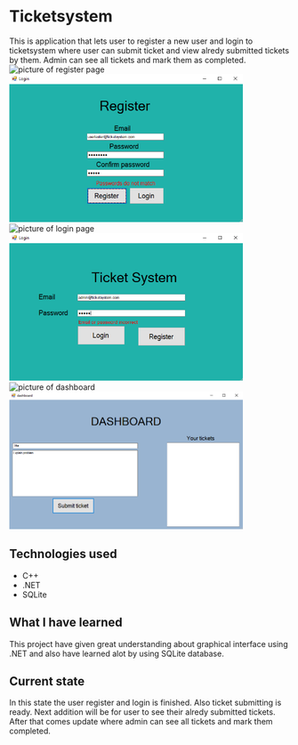 

# Ticketsystem

This is application that lets user to register a new user and login to ticketsystem where user can submit ticket and view alredy submitted tickets by them.
Admin can see all tickets and mark them as completed.
![picture of register page]() <img src="https://github.com/JosiaOrava/ticketsystem/blob/main/images/register_page.PNG"  width="420">
![picture of login page]() <img src="https://github.com/JosiaOrava/ticketsystem/blob/main/images/login_page.PNG"  width="420">
![picture of dashboard]() <img src="https://github.com/JosiaOrava/ticketsystem/blob/main/images/dashboard.PNG"  width="420">
## Technologies used
* C++
* .NET
* SQLite

## What I have learned
This project have given great understanding about graphical interface using .NET and also have learned alot by using SQLite database.

## Current state
In this state the user register and login is finished. Also ticket submitting is ready. Next addition will be for user to see their alredy submitted tickets.
After that comes update where admin can see all tickets and mark them completed.
